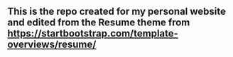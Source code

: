 ## This is the repo created for my personal website and edited from the Resume theme from https://startbootstrap.com/template-overviews/resume/
